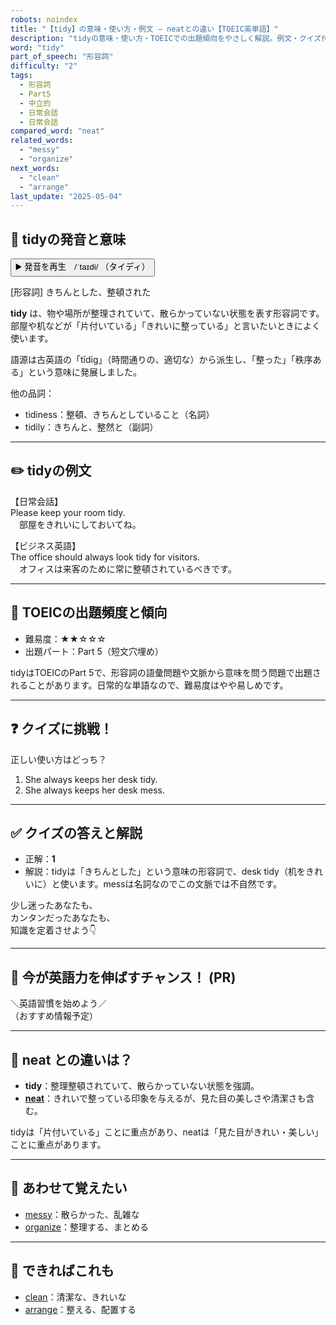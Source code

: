 ```yaml
---
robots: noindex
title: "【tidy】の意味・使い方・例文 ― neatとの違い【TOEIC英単語】"
description: "tidyの意味・使い方・TOEICでの出題傾向をやさしく解説。例文・クイズ付きでneatとの違いもわかりやすく学べます。"
word: "tidy"
part_of_speech: "形容詞"
difficulty: "2"
tags:
  - 形容詞
  - Part5
  - 中立的
  - 日常会話
  - 日常会話
compared_word: "neat"
related_words:
  - "messy"
  - "organize"
next_words:
  - "clean"
  - "arrange"
last_update: "2025-05-04"
---
```


## 🔰 tidyの発音と意味

<button class="play-audio" onclick="playTTS('tidy')">
  <span class="play-audio-main">
    ▶️ 発音を再生　/ˈtaɪdi/
  </span>
  <span class="play-audio-sub">
    （タイディ）
  </span>
</button>

[形容詞] きちんとした、整頓された

**tidy** は、物や場所が整理されていて、散らかっていない状態を表す形容詞です。部屋や机などが「片付いている」「きれいに整っている」と言いたいときによく使います。

語源は古英語の「tīdig」（時間通りの、適切な）から派生し、「整った」「秩序ある」という意味に発展しました。

他の品詞：  
- tidiness：整頓、きちんとしていること（名詞）
- tidily：きちんと、整然と（副詞）

---

## ✏️ tidyの例文

【日常会話】  
Please keep your room tidy.  
　部屋をきれいにしておいてね。

【ビジネス英語】  
The office should always look tidy for visitors.  
　オフィスは来客のために常に整頓されているべきです。

---

## 🎯 TOEICの出題頻度と傾向

- 難易度：★★☆☆☆
- 出題パート：Part 5（短文穴埋め）

tidyはTOEICのPart 5で、形容詞の語彙問題や文脈から意味を問う問題で出題されることがあります。日常的な単語なので、難易度はやや易しめです。

---

## ❓ クイズに挑戦！

正しい使い方はどっち？

1. She always keeps her desk tidy.  
2. She always keeps her desk mess.

---

## ✅ クイズの答えと解説

- 正解：**1**
- 解説：tidyは「きちんとした」という意味の形容詞で、desk tidy（机をきれいに）と使います。messは名詞なのでこの文脈では不自然です。

少し迷ったあなたも、  
カンタンだったあなたも、  
知識を定着させよう👇️

---

## 🚀 今が英語力を伸ばすチャンス！ (PR)

<div class="info-center">
＼英語習慣を始めよう／<br>  
（おすすめ情報予定）
</div>

---

## 🤔  neat との違いは？

- **tidy**：整理整頓されていて、散らかっていない状態を強調。
- **[neat](/word/neat)**：きれいで整っている印象を与えるが、見た目の美しさや清潔さも含む。

tidyは「片付いている」ことに重点があり、neatは「見た目がきれい・美しい」ことに重点があります。

---

## 🧩 あわせて覚えたい

- [messy](/word/messy)：散らかった、乱雑な
- [organize](/word/organize)：整理する、まとめる

---

## 📖 できればこれも

- [clean](/word/clean)：清潔な、きれいな
- [arrange](/word/arrange)：整える、配置する

<!-- cvid: aid10_bid13 -->
